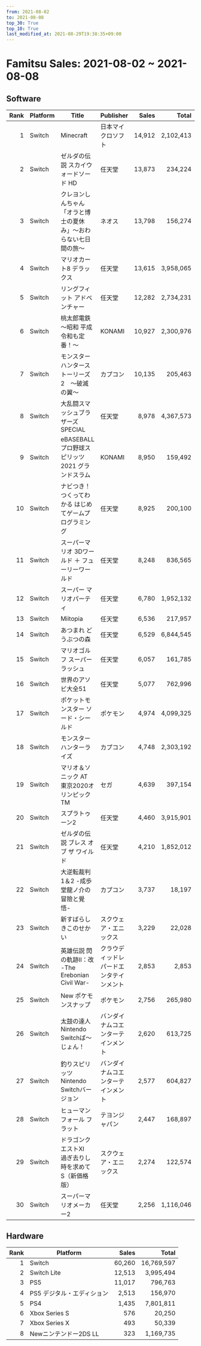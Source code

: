 ```yaml
---
from: 2021-08-02
to: 2021-08-08
top_30: True
top_10: True
last_modified_at: 2021-08-29T19:38:35+09:00
---
```

# Famitsu Sales: 2021-08-02 ~ 2021-08-08
## Software
| Rank | Platform | Title | Publisher | Sales | Total | Rate | New |
| -: | -- | -- | -- | -: | -: | -: | -- |
| 1 | Switch | Minecraft | 日本マイクロソフト | 14,912 | 2,102,413 | 20% |  |
| 2 | Switch | ゼルダの伝説 スカイウォードソード HD | 任天堂 | 13,873 | 234,224 | 20% |  |
| 3 | Switch | クレヨンしんちゃん「オラと博士の夏休み」〜おわらない七日間の旅〜 | ネオス | 13,798 | 156,274 | 20% |  |
| 4 | Switch | マリオカート8 デラックス | 任天堂 | 13,615 | 3,958,065 | 20% |  |
| 5 | Switch | リングフィット アドベンチャー | 任天堂 | 12,282 | 2,734,231 | 20% |  |
| 6 | Switch | 桃太郎電鉄 〜昭和 平成 令和も定番！〜 | KONAMI | 10,927 | 2,300,976 | 20% |  |
| 7 | Switch | モンスターハンターストーリーズ2　〜破滅の翼〜 | カプコン | 10,135 | 205,463 | 20% |  |
| 8 | Switch | 大乱闘スマッシュブラザーズ SPECIAL | 任天堂 | 8,978 | 4,367,573 | 20% |  |
| 9 | Switch | eBASEBALL プロ野球スピリッツ2021 グランドスラム | KONAMI | 8,950 | 159,492 | 40% |  |
| 10 | Switch | ナビつき！ つくってわかる はじめてゲームプログラミング | 任天堂 | 8,925 | 200,100 | 20% |  |
| 11 | Switch | スーパーマリオ 3Dワールド ＋ フューリーワールド | 任天堂 | 8,248 | 836,565 | 20% |  |
| 12 | Switch | スーパー マリオパーティ | 任天堂 | 6,780 | 1,952,132 | 20% |  |
| 13 | Switch | Miitopia | 任天堂 | 6,536 | 217,957 | 20% |  |
| 14 | Switch | あつまれ どうぶつの森 | 任天堂 | 6,529 | 6,844,545 | 20% |  |
| 15 | Switch | マリオゴルフ スーパーラッシュ | 任天堂 | 6,057 | 161,785 | 40% |  |
| 16 | Switch | 世界のアソビ大全51 | 任天堂 | 5,077 | 762,996 | 20% |  |
| 17 | Switch | ポケットモンスター ソード・シールド | ポケモン | 4,974 | 4,099,325 | 20% |  |
| 18 | Switch | モンスターハンターライズ | カプコン | 4,748 | 2,303,192 | 20% |  |
| 19 | Switch | マリオ＆ソニック AT 東京2020オリンピックTM | セガ | 4,639 | 397,154 | 20% |  |
| 20 | Switch | スプラトゥーン2 | 任天堂 | 4,460 | 3,915,901 | 20% |  |
| 21 | Switch | ゼルダの伝説 ブレス オブ ザ ワイルド | 任天堂 | 4,210 | 1,852,012 | 20% |  |
| 22 | Switch | 大逆転裁判1＆2 -成歩堂龍ノ介の冒險と覺悟- | カプコン | 3,737 | 18,197 | 40% |  |
| 23 | Switch | 新すばらしきこのせかい | スクウェア・エニックス | 3,229 | 22,028 | 40% |  |
| 24 | Switch | 英雄伝説 閃の軌跡II：改 -The Erebonian Civil War- | クラウディッドレパードエンタテインメント | 2,853 | 2,853 | 80% | **New** |
| 25 | Switch | New ポケモンスナップ | ポケモン | 2,756 | 265,980 | 40% |  |
| 26 | Switch | 太鼓の達人 Nintendo Switchば〜じょん！ | バンダイナムコエンターテインメント | 2,620 | 613,725 | 20% |  |
| 27 | Switch | 釣りスピリッツ Nintendo Switchバージョン | バンダイナムコエンターテインメント | 2,577 | 604,827 | 20% |  |
| 28 | Switch | ヒューマン フォール フラット | テヨンジャパン | 2,447 | 168,897 | 20% |  |
| 29 | Switch | ドラゴンクエストXI　過ぎ去りし時を求めて S（新価格版） | スクウェア・エニックス | 2,274 | 122,574 | 20% |  |
| 30 | Switch | スーパーマリオメーカー2 | 任天堂 | 2,256 | 1,116,046 | 20% |  |

## Hardware
| Rank | Platform | Sales | Total |
| -: | -- | -: | -: |
| 1 | Switch | 60,260 | 16,769,597 |
| 2 | Switch Lite | 12,513 | 3,995,494 |
| 3 | PS5 | 11,017 | 796,763 |
| 4 | PS5 デジタル・エディション | 2,513 | 156,970 |
| 5 | PS4 | 1,435 | 7,801,811 |
| 6 | Xbox Series S | 576 | 20,250 |
| 7 | Xbox Series X | 493 | 50,339 |
| 8 | Newニンテンドー2DS LL | 323 | 1,169,735 |